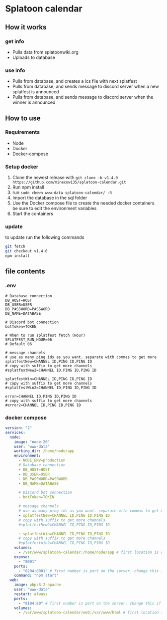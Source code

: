 # Splatoon calendar

## How it works

### get info

- Pulls data from splatoonwiki.org
- Uploads to database

### use info

- Pulls from database, and creates a ics file with next splatfest
- Pulls from database, and sends message to discord server when a new splatfest is announced
- Pulls from database, and sends message to discord server when the winner is announced

## How to use

### Requirements

- Node
- Docker
- Docker-compose

### Setup docker

1. Clone the newest release with `git clone -b v1.4.0 https://github.com/minecow135/splatoon-calendar.git`
2. Run npm install
3. run `sudo chown www-data splatoon-calendar/ -R`
4. Import the database in the sql folder
5. Use the Docker compose file to create the needed docker containers. be sure to edit the environment variables
6. Start the containers

### update

to update run the following commands

```bash
git fetch
git checkout v1.4.0
npm install
```

## file contents

### .env

```shell
# Database connection
DB_HOST=HOST
DB_USER=USER
DB_PASSWORD=PASSWORD
DB_NAME=DATABASE

# Discord bot connection
botToken=TOKEN

# When to run splatfest fetch (Hour)
SPLATFEST_RUN_HOUR=06
# Default 06

# message channels
# use as many ping ids as you want. separate with commas to get more
splatfestNew=CHANNEL ID,PING ID,PING ID
# copy with suffix to get more channels
#splatfestNew2=CHANNEL ID,PING ID,PING ID

splatfestWin=CHANNEL ID,PING ID,PING ID
# copy with suffix to get more channels
#splatfestWin2=CHANNEL ID,PING ID,PING ID

error=CHANNEL ID,PING ID,PING ID      
# copy with suffix to get more channels
#error2=CHANNEL ID,PING ID,PING ID
```

### docker compose

```yml
version: "2"
services:
  node:
    image: "node:20"
    user: "www-data"
    working_dir: /home/node/app
    environment:
      - NODE_ENV=production
      # Database connection
      - DB_HOST=HOST
      - DB_USER=USER
      - DB_PASSWORD=PASSWORD
      - DB_NAME=DATABASE

      # Discord bot connection
      - botToken=TOKEN

      # message channels
      # use as many ping ids as you want. separate with commas to get more
      - splatfestNew=CHANNEL ID,PING ID,PING ID
      # copy with suffix to get more channels
      #splatfestNew2=CHANNEL ID,PING ID,PING ID

      - splatfestWin=CHANNEL ID,PING ID,PING ID
      # copy with suffix to get more channels
      #splatfestWin2=CHANNEL ID,PING ID,PING ID
    volumes:
      - /var/www/splatoon-calendar:/home/node/app # first location is on the machine running docker. change this if needed. THIS SHOULD ALWAYS BE SAME AS VOLUME IN WEB CONTAINER - /web
    expose:
      - "8001"
    ports:
      - "8204:8001" # first number is port on the server. change this if needed
    command: "npm start"
  web:
    image: php:8.2-apache
    user: "www-data"
    restart: always
    ports:
      - "8104:80" # first number is port on the server. change this if needed
    volumes:
      - /var/www/splatoon-calendar/web:/var/www/html # first location is on the machine running docker. change this if needed. THIS SHOULD ALWAYS BE SAME AS VOLUME IN NODE CONTAINER + /web
```
